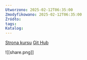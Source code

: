 ```yaml
---
Utworzono: 2025-02-12T06:35:00
Zmodyfikowano: 2025-02-12T06:35:00
Źródło: 
tags: 
Katalog:
---
```


[Strona kursu](https://huggingface.co/learn/agents-course/unit0/introduction)
[Git Hub](https://github.com/huggingface/agents-course/tree/main?tab=readme-ov-file)


![[share.png]]

